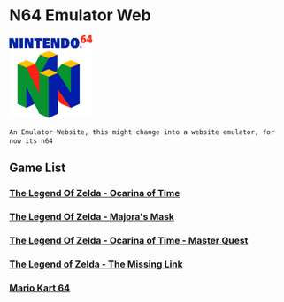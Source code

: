 # N64 Emulator Web
<img src="assets/images/Nintendo 64 logo.png" alt="Alt text" title="N64" width="150" height="150">

    An Emulator Website, this might change into a website emulator, for now its n64
  
## Game List

### [The Legend Of Zelda - Ocarina of Time](https://coolan127gamer.github.io/N64-Web-Emulator/games/OOT/)
### [The Legend Of Zelda - Majora's Mask](https://coolan127gamer.github.io/N64-Web-Emulator/games/MM/)
### [The Legend Of Zelda - Ocarina of Time - Master Quest](https://coolan127gamer.github.io/N64-Web-Emulator/games/OOT_MQ/)
### [The Legend of Zelda - The Missing Link](https://coolan127gamer.github.io/N64-Web-Emulator/games/TML/)
### [Mario Kart 64](https://coolan127gamer.github.io/N64-Web-Emulator/games/MK64/)
